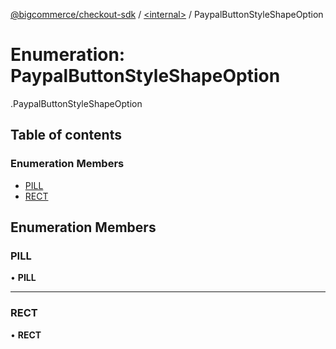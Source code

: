 [@bigcommerce/checkout-sdk](../README.md) / [<internal\>](../modules/internal_.md) / PaypalButtonStyleShapeOption

# Enumeration: PaypalButtonStyleShapeOption

[<internal>](../modules/internal_.md).PaypalButtonStyleShapeOption

## Table of contents

### Enumeration Members

- [PILL](internal_.PaypalButtonStyleShapeOption.md#pill)
- [RECT](internal_.PaypalButtonStyleShapeOption.md#rect)

## Enumeration Members

### PILL

• **PILL**

___

### RECT

• **RECT**
